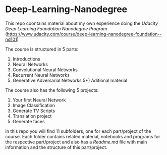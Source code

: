# Deep-Learning-Nanodegree

This repo coontains material about my own experience doing the *Udacity Deep Learning Foundation Nanodegree Program* (https://www.udacity.com/course/deep-learning-nanodegree-foundation--nd101)

The course is structured in 5 parts:  
   1) Introductions
   2) Neural Networks
   3) Convolutional Neural Networks
   4) Recurrent Neural Networks
   5) Generative Adversarial Networks
   5\*) Aditional material 
   
The course also has the following 5 projects:
   1) Your first Neural Network
   2) Image Classification
   3) Generate TV Scripts
   4) Translation project
   5) Generate faces

In this repo you will find 11 subfolders, one for each part/project of the course. Each folder contains related material, notebooks and programs for the respective part/project and also has a *Readme.md* file with main information and the structure of this part/project.
